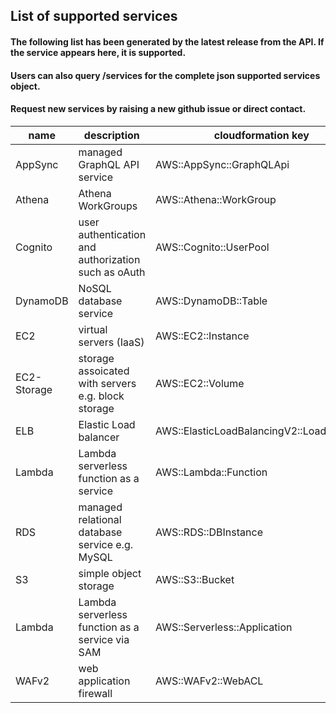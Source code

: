 ## List of supported services
#### The following list has been generated by the latest release from the API. If the service appears here, it is supported.
#### Users can also query /services for the complete json supported services object.
#### Request new services by raising a new github issue or direct contact.
| name | description | cloudformation key |
|---|---|---|
| AppSync | managed GraphQL API service | AWS::AppSync::GraphQLApi | 
| Athena | Athena WorkGroups | AWS::Athena::WorkGroup | 
| Cognito | user authentication and authorization such as oAuth | AWS::Cognito::UserPool | 
| DynamoDB | NoSQL database service | AWS::DynamoDB::Table | 
| EC2 | virtual servers (IaaS) | AWS::EC2::Instance | 
| EC2-Storage | storage assoicated with servers e.g. block storage | AWS::EC2::Volume | 
| ELB | Elastic Load balancer | AWS::ElasticLoadBalancingV2::LoadBalancer | 
| Lambda | Lambda serverless function as a service | AWS::Lambda::Function | 
| RDS | managed relational database service e.g. MySQL | AWS::RDS::DBInstance | 
| S3 | simple object storage | AWS::S3::Bucket | 
| Lambda | Lambda serverless function as a service via SAM | AWS::Serverless::Application | 
| WAFv2 | web application firewall | AWS::WAFv2::WebACL | 

